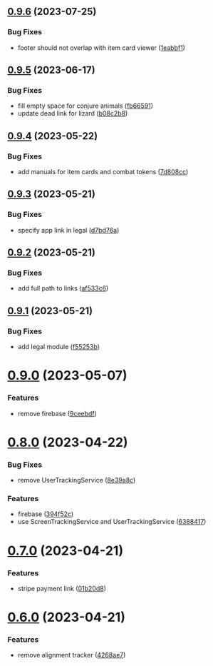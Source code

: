 ## [0.9.6](https://github.com/gulfaraz/dm-workshop/compare/v0.9.5...v0.9.6) (2023-07-25)


### Bug Fixes

* footer should not overlap with item card viewer ([1eabbf1](https://github.com/gulfaraz/dm-workshop/commit/1eabbf17845450f8b43e04eba4611eba69a4d619))



## [0.9.5](https://github.com/gulfaraz/dm-workshop/compare/v0.9.4...v0.9.5) (2023-06-17)


### Bug Fixes

* fill empty space for conjure animals ([fb66591](https://github.com/gulfaraz/dm-workshop/commit/fb66591c2e53b387e3d1b679e39921fb217f6e57))
* update dead link for lizard ([b08c2b8](https://github.com/gulfaraz/dm-workshop/commit/b08c2b81fbde8a36b2eb7a82e3bd73bb3d88ab4c))



## [0.9.4](https://github.com/gulfaraz/dm-workshop/compare/v0.9.3...v0.9.4) (2023-05-22)


### Bug Fixes

* add manuals for item cards and combat tokens ([7d808cc](https://github.com/gulfaraz/dm-workshop/commit/7d808ccc934fb2f73f85108b35441b92be79beea))



## [0.9.3](https://github.com/gulfaraz/dm-workshop/compare/v0.9.2...v0.9.3) (2023-05-21)


### Bug Fixes

* specify app link in legal ([d7bd76a](https://github.com/gulfaraz/dm-workshop/commit/d7bd76a50af92491bc035eb4014c671bf70681fc))



## [0.9.2](https://github.com/gulfaraz/dm-workshop/compare/v0.9.1...v0.9.2) (2023-05-21)


### Bug Fixes

* add full path to links ([af533c6](https://github.com/gulfaraz/dm-workshop/commit/af533c6e5b43557a92477b53c08687d9f1648490))



## [0.9.1](https://github.com/gulfaraz/dm-workshop/compare/v0.9.0...v0.9.1) (2023-05-21)


### Bug Fixes

* add legal module ([f55253b](https://github.com/gulfaraz/dm-workshop/commit/f55253b22e927328095815e3b766e84562cf4ba4))



# [0.9.0](https://github.com/gulfaraz/dm-workshop/compare/v0.8.0...v0.9.0) (2023-05-07)


### Features

* remove firebase ([9ceebdf](https://github.com/gulfaraz/dm-workshop/commit/9ceebdffd73d63031059f309ba0b1e81889d3e33))



# [0.8.0](https://github.com/gulfaraz/dm-workshop/compare/v0.7.0...v0.8.0) (2023-04-22)


### Bug Fixes

* remove UserTrackingService ([8e39a8c](https://github.com/gulfaraz/dm-workshop/commit/8e39a8cc310cdb28e0853e015f5525aadbf1040c))


### Features

* firebase ([394f52c](https://github.com/gulfaraz/dm-workshop/commit/394f52c0d3891fbf89c8f6674e16416e9a145275))
* use ScreenTrackingService and UserTrackingService ([6388417](https://github.com/gulfaraz/dm-workshop/commit/6388417741261649993286789ebb272c449a2058))



# [0.7.0](https://github.com/gulfaraz/dm-workshop/compare/v0.6.0...v0.7.0) (2023-04-21)


### Features

* stripe payment link ([01b20d8](https://github.com/gulfaraz/dm-workshop/commit/01b20d859a0591e96648e35bf5fe30dc65a58819))



# [0.6.0](https://github.com/gulfaraz/dm-workshop/compare/v0.5.1...v0.6.0) (2023-04-21)


### Features

* remove alignment tracker ([4268ae7](https://github.com/gulfaraz/dm-workshop/commit/4268ae76a6a55ded422e3c4bf75658b4f5a79d84))




